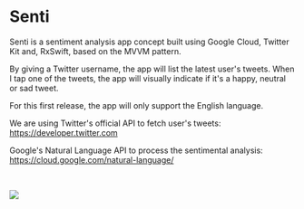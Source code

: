 # Senti
Senti is a sentiment analysis app concept built using Google Cloud, Twitter Kit and, RxSwift, based on the MVVM pattern.

By giving a Twitter username, the app will list the latest user's tweets. When I tap one of the tweets, the app will visually indicate if it's a happy, neutral or sad tweet.

For this first release, the app will only support the English language.

We are using Twitter's official API to fetch user's tweets:<br>
https://developer.twitter.com

Google's Natural Language API to process the sentimental analysis:<br>
https://cloud.google.com/natural-language/

<br>

![](images/senti.gif)
